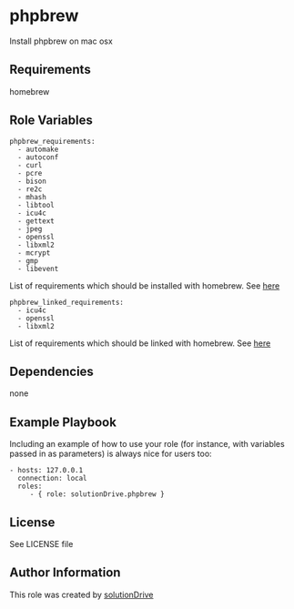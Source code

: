 phpbrew
=======

Install phpbrew on mac osx

Requirements
------------

homebrew

Role Variables
--------------

```
phpbrew_requirements:
  - automake 
  - autoconf 
  - curl 
  - pcre 
  - bison 
  - re2c 
  - mhash 
  - libtool 
  - icu4c 
  - gettext 
  - jpeg 
  - openssl 
  - libxml2 
  - mcrypt 
  - gmp 
  - libevent
```
List of requirements which should be installed with homebrew. See [here](https://github.com/phpbrew/phpbrew/wiki/Requirement#homebrew)

```
phpbrew_linked_requirements:
  - icu4c
  - openssl
  - libxml2
```
List of requirements which should be linked with homebrew. See [here](https://github.com/phpbrew/phpbrew/wiki/Requirement#homebrew)

Dependencies
------------

none

Example Playbook
----------------

Including an example of how to use your role (for instance, with variables passed in as parameters) is always nice for users too:

    - hosts: 127.0.0.1
      connection: local
      roles:
         - { role: solutionDrive.phpbrew }

License
-------

See LICENSE file

Author Information
------------------

This role was created by [solutionDrive](https://solutiondrive.de)
